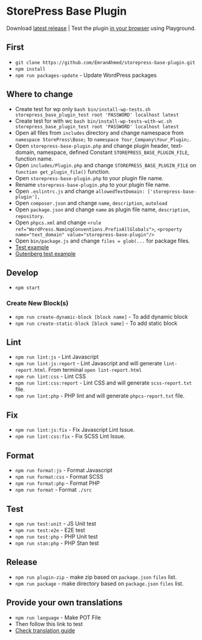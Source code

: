 # StorePress Base Plugin


Download [latest release](https://github.com/EmranAhmed/storepress-base-plugin/releases/latest/download/storepress-base-plugin.zip) |
Test the plugin [in your browser](https://playground.wordpress.net/?mode=seamless&blueprint-url=https://raw.githubusercontent.com/EmranAhmed/storepress-base-plugin/main/.wp-playground/blueprint.json) using Playground.



## First

- `git clone https://github.com/EmranAhmed/storepress-base-plugin.git`
- `npm install`
- `npm run packages-update` - Update WordPress packages

## Where to change

- Create test for wp only `bash bin/install-wp-tests.sh storepress_base_plugin_test root 'PASSWORD' localhost latest`
- Create test for with wc `bash bin/install-wp-tests-with-wc.sh storepress_base_plugin_test root 'PASSWORD' localhost latest`
- Open all files from `includes` directory and change namespace from `namespace StorePress\Base;` to `namespace Your_Company\Your_Plugin;`.
- Open `storepress-base-plugin.php` and change plugin header, text-domain, namespace, defined Constant `STOREPRESS_BASE_PLUGIN_FILE`, function name.
- Open `includes/Plugin.php` and change `STOREPRESS_BASE_PLUGIN_FILE` on `function get_plugin_file()` function.
- Open `storepress-base-plugin.php` to your plugin file name.
- Rename `storepress-base-plugin.php` to your plugin file name.
- Open `.eslintrc.js` and change `allowedTextDomain: ['storepress-base-plugin'],`
- Open `composer.json` and change `name`, `description`, `autoload`
- Open `package.json` and change `name` as plugin file name, `description`, `repository`.
- Open `phpcs.xml` and change `<rule ref="WordPress.NamingConventions.PrefixAllGlobals">`, `<property name="text_domain" value="storepress-base-plugin"/>`
- Open `bin/package.js` and change `files = glob(...` for package files.
- [Test example](https://core.trac.wordpress.org/browser/trunk/tests/phpunit)
- [Gutenberg test example](https://github.com/WordPress/gutenberg/tree/trunk/phpunit)

## Develop

- `npm start`

### Create New Block(s)

- `npm run create-dynamic-block [block name]` - To add dynamic block
- `npm run create-static-block [block name]` - To add static block

## Lint

- `npm run lint:js` - Lint Javascript
- `npm run lint:js:report` - Lint Javascript and will generate `lint-report.html`. From terminal `open lint-report.html`
- `npm run lint:css` - Lint CSS
- `npm run lint:css:report` - Lint CSS and will generate `scss-report.txt` file.
- `npm run lint:php` - PHP lint and will generate `phpcs-report.txt` file.

## Fix

- `npm run lint:js:fix` - Fix Javascript Lint Issue.
- `npm run lint:css:fix` - Fix SCSS Lint Issue.

## Format

- `npm run format:js` - Format Javascript
- `npm run format:css` - Format SCSS
- `npm run format:php` - Format PHP
- `npm run format` - Format `./src`

## Test

- `npm run test:unit` - JS Unit test
- `npm run test:e2e` - E2E test
- `npm run test:php` - PHP Unit test
- `npm run stan:php` - PHP Stan test

## Release

- `npm run plugin-zip` - make zip based on `package.json` `files` list.
- `npm run package` - make directory based on `package.json` `files` list.

## Provide your own translations

- `npm run language` - Make POT File
- Then follow this link to test
- [Check translation guide](https://developer.wordpress.org/block-editor/how-to-guides/internationalization/#provide-your-own-translations)
